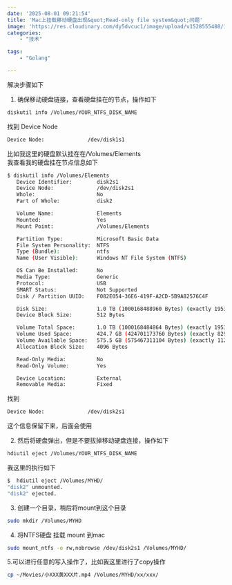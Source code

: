 ```yaml
---
date: '2025-08-01 09:21:54'
title: 'Mac上挂载移动硬盘出现&quot;Read-only file system&quot;问题'
image: 'https://res.cloudinary.com/dy5dvcuc1/image/upload/v1528555488/16080400571819.jpg'
categories:
    - "技术"

tags:
    - "Golang"

---
```


解决步骤如下

1. 确保移动硬盘链接，查看硬盘挂在的节点，操作如下

```bash
diskutil info /Volumes/YOUR_NTFS_DISK_NAME
```

找到 Device Node

```bash
Device Node:              /dev/disk1s1
```

比如我这里的硬盘默认挂在在/Volumes/Elements  
我查看我的硬盘挂在节点信息如下

```bash
$ diskutil info /Volumes/Elements
   Device Identifier:        disk2s1
   Device Node:              /dev/disk2s1
   Whole:                    No
   Part of Whole:            disk2

   Volume Name:              Elements
   Mounted:                  Yes
   Mount Point:              /Volumes/Elements

   Partition Type:           Microsoft Basic Data
   File System Personality:  NTFS
   Type (Bundle):            ntfs
   Name (User Visible):      Windows NT File System (NTFS)

   OS Can Be Installed:      No
   Media Type:               Generic
   Protocol:                 USB
   SMART Status:             Not Supported
   Disk / Partition UUID:    F082E054-36E6-419F-A2CD-5B9A82576C4F

   Disk Size:                1.0 TB (1000168488960 Bytes) (exactly 1953454080 512-Byte-Units)
   Device Block Size:        512 Bytes

   Volume Total Space:       1.0 TB (1000168484864 Bytes) (exactly 1953454072 512-Byte-Units)
   Volume Used Space:        424.7 GB (424701173760 Bytes) (exactly 829494480 512-Byte-Units) (42.5%)
   Volume Available Space:   575.5 GB (575467311104 Bytes) (exactly 1123959592 512-Byte-Units) (57.5%)
   Allocation Block Size:    4096 Bytes

   Read-Only Media:          No
   Read-Only Volume:         Yes

   Device Location:          External
   Removable Media:          Fixed
```

找到

```bash
Device Node:              /dev/disk2s1
```

这个信息保留下来，后面会使用

2. 然后将硬盘弹出，但是不要拔掉移动硬盘连接，操作如下

```bash
hdiutil eject /Volumes/YOUR_NTFS_DISK_NAME
```

我这里的执行如下

```bash
$  hdiutil eject /Volumes/MYHD/
"disk2" unmounted.
"disk2" ejected.
```

3. 创建一个目录，稍后将mount到这个目录

```bash
sudo mkdir /Volumes/MYHD
```

4. 将NTFS硬盘 挂载 mount 到mac

```bash
sudo mount_ntfs -o rw,nobrowse /dev/disk2s1 /Volumes/MYHD/
```

5.可以进行任意的写入操作了，比如我这里进行了copy操作

```bash
cp ~/Movies/小XXX黄XXX片.mp4 /Volumes/MYHD/xx/xxx/
```
